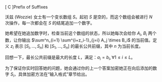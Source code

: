 [ C ]Prefix of Suffixes

沃兹 (Wozzie) 女士有一个变长数组 $S$。起初 $S$ 是空的，而这个数组会被进行 $N$ 次操作，每一次都会在 $S$ 的结尾追加一个数字。

她希望在她追加数字时，检查当前这个数组的状态，所以她每次会给你 $A_i$, $B_i$ 两个数，让你输出 $\sum^n_{i=1} \sum^{i+z_i-1}_{j=i} A_j \times B_i$ 的当前值。定义 $z_i$ 表示 $[S_i, \dots, S_n]$ 和 $[S_1, \dots, S_n]$ 的最长公共前缀，其中 $n$ 为当前长度。

回想一下，最长公共前缀是最大的长度 $L$，满足：$a_i = b_i, \forall 1\le i \le L$。

为了保证你实时回答她的问题，她会通过你的上一个答案加密她正在向后添加的数字 $S_i$，具体加密方法在“输入格式”章节给出。